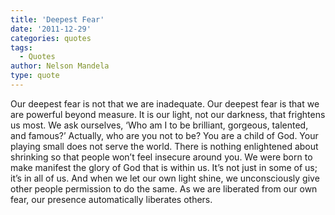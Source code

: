 ```yaml
---
title: 'Deepest Fear'
date: '2011-12-29'
categories: quotes
tags:
  - Quotes
author: Nelson Mandela
type: quote
---
```


Our deepest fear is not that we are inadequate. Our deepest fear is that we are powerful beyond measure. It is our light, not our darkness, that frightens us most. We ask ourselves, ‘Who am I to be brilliant, gorgeous, talented, and famous?’ Actually, who are you not to be? You are a child of God. Your playing small does not serve the world. There is nothing enlightened about shrinking so that people won’t feel insecure around you. We were born to make manifest the glory of God that is within us. It’s not just in some of us; it’s in all of us. And when we let our own light shine, we unconsciously give other people permission to do the same. As we are liberated from our own fear, our presence automatically liberates others.
